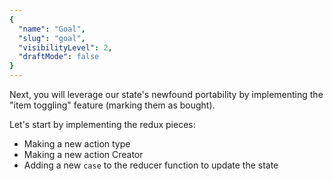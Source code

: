 ```yaml
---
{
  "name": "Goal",
  "slug": "goal",
  "visibilityLevel": 2,
  "draftMode": false
}
---
```

Next, you will leverage our state's newfound portability by implementing the "item toggling" feature (marking them as bought).

Let's start by implementing the redux pieces:

* Making a new action type
* Making a new action Creator
* Adding a new `case` to the reducer function to update the state
